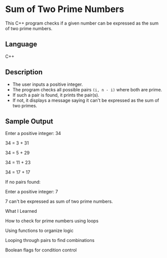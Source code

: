 # Sum of Two Prime Numbers

This C++ program checks if a given number can be expressed as the sum of two prime numbers.

## Language
C++

## Description
- The user inputs a positive integer.
- The program checks all possible pairs `(i, n - i)` where both are prime.
- If such a pair is found, it prints the pair(s).
- If not, it displays a message saying it can't be expressed as the sum of two primes.

## Sample Output

Enter a positive integer: 34

34 = 3 + 31

34 = 5 + 29

34 = 11 + 23

34 = 17 + 17

If no pairs found:

Enter a positive integer: 7

7 can't be expressed as sum of two prime numbers.

What I Learned

How to check for prime numbers using loops

Using functions to organize logic

Looping through pairs to find combinations

Boolean flags for condition control



